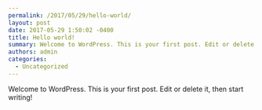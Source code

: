```yaml
---
permalink: /2017/05/29/hello-world/
layout: post
date: 2017-05-29 1:50:02 -0400
title: Hello world!
summary: Welcome to WordPress. This is your first post. Edit or delete it, then start writing!
authors: admin
categories:
  - Uncategorized
---
```


Welcome to WordPress. This is your first post. Edit or delete it, then start writing!